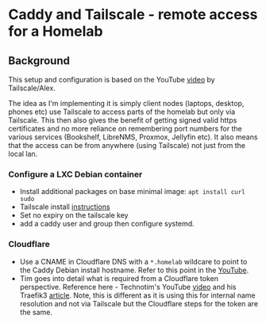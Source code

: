 # Caddy and Tailscale - remote access for a Homelab

## Background

This setup and configuration is based on the YouTube [video](https://youtu.be/Vt4PDUXB_fg?si=VmRGVFMaYVJdvUy8) by Tailscale/Alex.

The idea as I'm implementing it is simply client nodes (laptops, desktop, phones etc) use Tailscale to access parts of the homelab but only via Tailscale. This then also gives the benefit of getting signed valid https certificates and no more reliance on remembering port numbers for the various services (Bookshelf, LibreNMS, Proxmox, Jellyfin etc). It also means that the access can be from anywhere (using Tailscale) not just from the local lan.

### Configure a LXC Debian container

* Install additional packages on base minimal image: `apt install curl sudo`
* Tailscale install [instructions](https://tailscale.com/kb/1174/install-debian-bookworm)
* Set no expiry on the tailscale key
* add a caddy user and group then configure systemd.

### Cloudflare

* Use a CNAME in Cloudflare DNS with a `*.homelab` wildcare to point to the Caddy Debian install hostname. Refer to this point in the [YouTube](https://www.youtube.com/watch?v=Vt4PDUXB_fg&t=393s).
* Tim goes into detail what is required from a Cloudflare token perspective. Reference here - Technotim's YouTube [video](https://www.youtube.com/watch?v=n1vOfdz5Nm8) and his Traefik3 [article](https://techno-tim.github.io/posts/traefik-3-docker-certificates/). Note, this is different as it is using this for internal name resolution and not via Tailscale but the Cloudflare steps for the token are the same.

